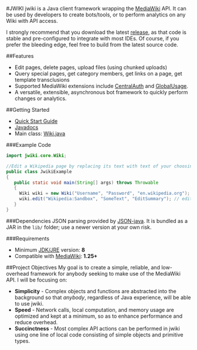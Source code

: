 #JWIKI
jwiki is a Java client framework wrapping the [MediaWiki](https://www.mediawiki.org/wiki/MediaWiki) API.  It can be used by developers to create bots/tools, or to perform analytics on any Wiki with API access.

I strongly recommend that you download the latest [release](https://github.com/fastily/jwiki/releases), as that code is stable and pre-configured to integrate with most IDEs.  Of course, if you prefer the bleeding edge, feel free to build from the latest source code.

##Features
* Edit pages, delete pages, upload files (using chunked uploads)
* Query special pages, get category members, get links on a page, get template transclusions
* Supported MediaWiki extensions include [CentralAuth](https://www.mediawiki.org/wiki/Extension:CentralAuth) and [GlobalUsage](https://www.mediawiki.org/wiki/Extension:GlobalUsage).
* A versatile, extensible, asynchronous bot framework to quickly perform changes or analytics.

##Getting Started
* [Quick Start Guide](https://github.com/fastily/jwiki/wiki/Quick-Start-Guide)
* [Javadocs](https://fastily.github.io/jwiki/docs/jwiki/)
* Main class: [Wiki.java](https://github.com/fastily/jwiki/blob/master/src/jwiki/core/Wiki.java)

###Example Code
```java
import jwiki.core.Wiki;

//Edit a Wikipedia page by replacing its text with text of your choosing.
public class JwikiExample
{
   public static void main(String[] args) throws Throwable
   {
     Wiki wiki = new Wiki("Username", "Password", "en.wikipedia.org"); // login
     wiki.edit("Wikipedia:Sandbox", "SomeText", "EditSummary"); // edit
   }
}
```

###Dependencies
JSON parsing provided by [JSON-java](https://github.com/douglascrockford/JSON-java).  It is bundled as a JAR in the `lib/` folder; use a newer version at your own risk.

###Requirements
* Minimum [JDK/JRE](https://www.oracle.com/technetwork/java/javase/downloads/jdk8-downloads-2133151.html) version: **8**
* Compatible with [MediaWiki](https://www.mediawiki.org/wiki/MediaWiki): **1.25+**


##Project Objectives
My goal is to create a simple, reliable, and low-overhead framework for anybody seeking to make use of the MediaWiki API.  I will be focusing on:

* **Simplicity** - Complex objects and functions are abstracted into the background so that _anybody_, regardless of Java experience, will be able to use jwiki.
* **Speed** - Network calls, local computation, and memory usage are optimized and kept at a minimum, so as to enhance performance and reduce overhead.
* **Succinctness** - Most complex API actions can be performed in jwiki using one line of local code consisting of simple objects and primitive types.